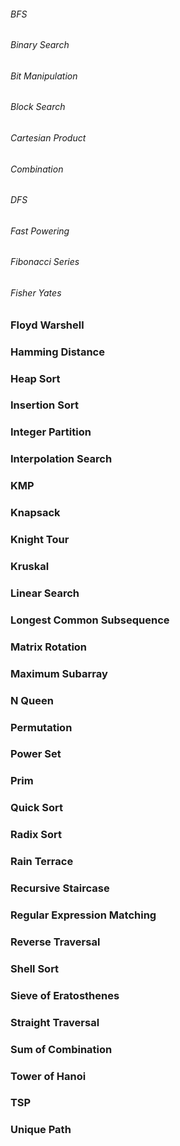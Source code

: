 ###### BFS
###### Binary Search
###### Bit Manipulation
###### Block Search
###### Cartesian Product 
###### Combination
###### DFS
###### Fast Powering
###### Fibonacci Series
###### Fisher Yates
### Floyd Warshell
### Hamming Distance
### Heap Sort
### Insertion Sort
### Integer Partition
### Interpolation Search
### KMP
### Knapsack
### Knight Tour
### Kruskal
### Linear Search
### Longest Common Subsequence
### Matrix Rotation
### Maximum Subarray
### N Queen
### Permutation
### Power Set
### Prim
### Quick Sort
### Radix Sort
### Rain Terrace
### Recursive Staircase
### Regular Expression Matching
### Reverse Traversal
### Shell Sort
### Sieve of Eratosthenes
### Straight Traversal
### Sum of Combination
### Tower of Hanoi
### TSP
### Unique Path
